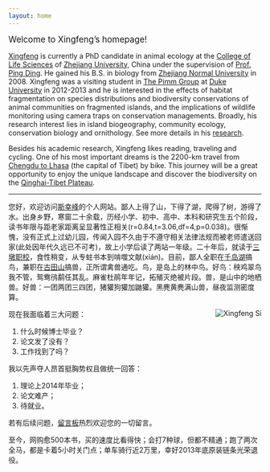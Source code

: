 ```yaml
---
layout: home
---
```



<big>Welcome to Xingfeng’s homepage! </big>

[Xingfeng](/ "Xingfeng Si") is currently a PhD candidate in animal ecology at the [College of Life Sciences](http://www.cls.zju.edu.cn/en/) of [Zhejiang University](http://www.zju.edu.cn/english/ "Zhejiang University"), China under the supervision of [Prof. Ping Ding](http://mypage.zju.edu.cn/personnelCard/pingding). He gained his B.S. in biology from [Zhejiang Normal University](http://www.zjnu.cn/eng/) in 2008. Xingfeng was a visiting student in [The Pimm Group](http://www.thepimmgroup.org) at [Duke University](http://www.duke.edu) in 2012-2013 and he is interested in the effects of habitat fragmentation on species distributions and biodiversity conservations of animal communities on fragmented islands, and the implications of wildlife monitoring using camera traps on conservation managements. Broadly, his research interest lies in island biogeography, community ecology, conservation biology and ornithology. See more details in his [research](/en/about "About Xingfeng").

Besides his academic research, Xingfeng likes reading, traveling and cycling. One of his most important dreams is the 2200-km travel from [Chengdu to Lhasa](http://en.wikipedia.org/wiki/China_National_Highway_318) (the capital of Tibet) by bike. This journey will be a great opportunity to enjoy the unique landscape and discover the biodiversity on the [Qinghai-Tibet Plateau](http://en.wikipedia.org/wiki/Qinghai-Tibet_Plateau).

---


您好，欢迎访问[斯幸峰](/ "Xingfeng Si")的个人网站。鄙人上得了山，下得了湖，爬得了树，游得了水。出身乡野，寒窗二十余载，历经小学、初中、高中、本科和研究生五个阶段，读书年限与距老家距离呈显著性正相关(r=0.84,t=3.06,df=4,p=0.038)。很惭愧，没有正式上过幼儿园，传闻入园不久由于不遵守相关法律法规而被老师遣送回家(此处因年代久远已不可考)，故上小学后读了两站一年级。二十年后，就读于[三墩职校](http://www.zju.edu.cn)，食性稍变，从专蛀书本到啃噬文献(xián)。目前，鄙人全职在[千岛湖](/cn/pages/thousand-island-lake/)搞鸟，兼职在[古田山](/cn/pages/gutianshan-reserve/)搞兽，正所谓禽兽通吃。鸟，是岛上的林中鸟。好鸟：秧鸡翠鸟我不管，鸳鸯鸻鹬任其乱。麻雀杜鹃年年记，拓殖灭绝被片段。兽，是山中的地栖兽。好兽：一团两团三四团，猪獾狗獾加鼬獾。黑麂黄麂满山兽，昼夜监测密度算。

<p><img src="http://sixf.org/files/images/avatar.jpg" title="Xingfeng Si" align="right" /></p>

现在我面临着三大问题：

1. 什么时候博士毕业？
2. 论文发了没有？
3. 工作找到了吗？

我以先声夺人昂首挺胸势权且做统一回答：

1. 理论上2014年毕业；
2. 论文难产；
3. 待就业。

若有后续问题，[留言板](/cn/guestbook)热烈欢迎您的一切留言。

至今，网购愈500本书，买的速度比看得快；会打7种球，但都不精通；跑了两次全马，都是卡着5小时关门点；单车骑行近2万里，幸好2013年底原装链条光荣退役。
